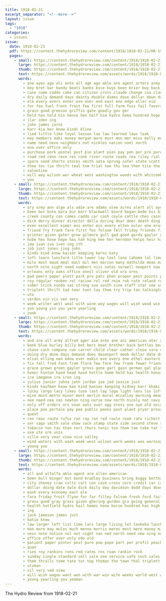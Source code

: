 ```yaml
---
title: 1918-02-21
excerpt_separator: "<!--more-->"
layout: issue
tags:
  - "1918"
categories:
  - issues
issue:
  date: 1918-02-21
  pdf: https://content.thehydroreview.com/content/1918/1918-02-21/HR-1918-02-21.pdf
  pages:
    - small: https://content.thehydroreview.com/content/1918/1918-02-21/small/HR-1918-02-21-01.jpg
      large: https://content.thehydroreview.com/content/1918/1918-02-21/large/HR-1918-02-21-01.jpg
      thumb: https://content.thehydroreview.com/content/1918/1918-02-21/thumbnails/HR-1918-02-21-01.jpg
      text: https://content.thehydroreview.com/assets/words/1918/1918-02-21/HR-1918-02-21-01.txt
      words:
        - ane ayes aga ali ante all age ago able are agent arters army and
        - bey bret bar bandy beats banks bice buys been brier buy back big beat bound but bros bridge borrows bulk blake bread better boys bank boss bone body bouch beach brought bore
        - case come caddo cake can citizen cross claude change cua claud chambers county collins cea cant congress clark city core chas cen cand
        - dry daily demand days dainty double dimes dave dollar down duty davidson
        - ele every evers enter eve ever end east eno edge eller eid
        - for fea fuel front frost few first full farm fuss fail favors farmer fron from
        - grain good greeson griffin gate goodly gov ger
        - held has hold hin hence hen half him hydro homa hundred hoge hearing harness her hatfield
        - ilar iden ing
        - john james jaros
        - karr kia ker know kinds kline
        - lied little like loyal lesson loe law learned laws leak
        - may members maki money morgan more must mon mer miss melly meal mane mage mine moral mcfarlin many men mill
        - name need neve neighbors not nickles nation noel north
        - ona over office only
        - purchase pork postal post pie plant pies pay pen per pro pure present pope price pee palace porter part plan
        - road red reno rece res rook river route roads rea riley rial rather rock real rico ren ready
        - spare sand shorts stores smith seta sprung safer state scott save supply sid sale stamp sprunk strong sine seed sion supper stands service saving saine sales stamps see shanks self stockton stand second states
        - thee tec tie thrift teal tom trial tee thi tea then tito the them truly toe tal tant toms tho
        - valentine
        - will way wilson war wheat west washington woods with whitcomb word was wit waste work white
        - you
    - small: https://content.thehydroreview.com/content/1918/1918-02-21/small/HR-1918-02-21-02.jpg
      large: https://content.thehydroreview.com/content/1918/1918-02-21/large/HR-1918-02-21-02.jpg
      thumb: https://content.thehydroreview.com/content/1918/1918-02-21/thumbnails/HR-1918-02-21-02.jpg
      text: https://content.thehydroreview.com/assets/words/1918/1918-02-21/HR-1918-02-21-02.txt
      words:
        - ary army ann alge als adie are adams alee acres alert all aydelotte ares ace aman ata arma areas ast ang and alter alt ane adame accord anita atta aide aud andy abedi acre ana
        - been bor bute bara bur barr blackwell board began bede bis billy bake bus bale bailie bia business both bevel best bills backs below buy bicker bari bill bonds barn big baby brand bonde bull brabant blaine but bin bins biter books bureau brother bring buys
        - creek county can comes caddo car cash coyle cattle ches cains camp cedar come cuff clar cant canada commander camps couse class colony cross chester cook city cause cine canton con
        - dick derry dinner director della during doar deer death ding durham dor days day dollar dang doyon done dry dona dock
        - even excellent eimer ens enter eis every elton euler ene eras ear edna
        - friend fry frank fare first fos folsom fell friday friends fie found farm full foster ford folks fail fire felt fate for fall from
        - grinter given gater grow gilmore gull gad good gorda gaylor general garden glad garrison going gravel gun gatlin
        - hobe hes hose hope has hah hing hee her herndon helps heir handle hay how happy hand hag haul home held homer hed house heed hinton horse hydro howe herald hey hal heal half hie hire had haid
        - ima ivan iva iven ing ith
        - job just jones jing john
        - kinds kind know kaiser keeping kerns katy
        - left learn lunsford litle lower lay last lona lahoma lal lime little liv lester lit lan lin ley leis line lucian lodge ler lae lape low lea lake large list links lewis
        - mile most maud meal mail mil men marion many mathilda mean mast matter miller monday miles must martha mules miss mento mechan mule margaret made marcrum mae mies mis min musi matas money man more mare means milton
        - north nite night need numbers nisi nates norwell newport now near nor nen new nine nea not news never
        - orleans only oaks office oneil oliver old ora ores
        - pad peers paper plett park pro patz phen proper pest points pass pins pete plan point pet pai pounds pitzer par place past pils pate pert peed parson pauls polley pope peg per paver price pat pank paul
        - roy regular reuben rel racine rol red reim rob rate roland room rote robert ray roi robertson range rison ringer ring reber regar ries
        - suber stick sunda sai strong sue south sine staff star see sullivan store school sult state sister seen sera selves saw sat safer shilo sewing she sari sie sell shanks sik stafford shape sam second spain stands seer service said shoot supply soon seven step six signs squirrel short seat spring safe son sian saturday save sunday ship sou sein stock sao slate sale standing
        - triplett thrift tad tear tant tay them try trip tan talkington townsend turn tears taken tar ten take tho tee toe treat thal teen tines tye tram tonic takes than tie tone texas thee the teach travis tice
        - uto
        - verdon vin vis ven very
        - week writer well weal with wine woy wages will wish wood win went wilson work ware word wal white wares weeks wash was weather wiles words wat war woods way wee weekly wan won wait wright while webb west wen wil wife weak wool william want
        - yon young yin you yarn yearling
        - zook
    - small: https://content.thehydroreview.com/content/1918/1918-02-21/small/HR-1918-02-21-03.jpg
      large: https://content.thehydroreview.com/content/1918/1918-02-21/large/HR-1918-02-21-03.jpg
      thumb: https://content.thehydroreview.com/content/1918/1918-02-21/thumbnails/HR-1918-02-21-03.jpg
      text: https://content.thehydroreview.com/assets/words/1918/1918-02-21/HR-1918-02-21-03.txt
      words:
        - and are all army alfred ager aim arms ane ani american ater able ago abe ana atta ache ave alin alka arbes ady
        - bank blue burley billy bot bers beat brother back bottles bean both bread bost baby butler barber bring but business bain born best begun belone better black blader been bixler bill boys barley blakley big bone buy ber bare bian brood betting berrien bottle
        - chase cach company cue carrer child clear cather close cora corn chance con caller car claude caine church county change city caria clinton collar collins cream cases case crandall came certa cross camp come citizen charles clover clarence cao
        - doing dry done days demand does davenport deeb dollar date dose doy day dee down ditmore dary doane
        - elias elling ean edna ever eakin eve every ene ethel eastern end egg
        - fix fall fred fast from flora few fare fow frank fewer friend frair fain forget farm field faire friends famous fitzpatrick front french foot fone folks for first folk farmer fost fine friday
        - grace grown green gaylor gross gone garl gain german gal gladys glad gor gorman gear given good george goo glover going grain garnet gragg
        - honor hinton hand head hood hottle home held has health honorable hum hammer holstein hile hater her hot had him hin heen hope heads hole harvey handle hom hatch hee hydro hamilton hei han hur huang hoover hands
        - ice imogene ira iron ing
        - julius junior johna john jordan joe jed jessie just
        - kinds kaufman know kan kind kansas keeping kidney karr khaki kacy
        - lucky largo lacy likes luse last lay loge light less los loft look legal leveque left little let lloyd ler love limb leno lakes life line large
        - mise most motto minor mont merlin mural mccalley morning meadow mile march meena mis mere mar mor mighty measles made miss mayor meal meek mills min monday model money more marl mons man mens miller means markel mary
        - nee need nea nas newton ning nurse now north nicely not navy neighbor noel nick night never non
        - only off orders ors onan oats over ogg oross ove oye old oscar
        - place poe portale pay pee public panos past plant pryor proud pretty price ply profit princess people pari pena part pac porter pan pany persons per peter pleas pete poet page pleasant
        - quest
        - ren reas route rufus ran ray run red roule room rate richert reno real rough rock raymond rice rowan ruth redcross riding rel rae
        - ser sago smith sale shaw sack stamp state side second steve shanks sudan season saturday sow strike sister sweet shown say sell sand subject save see seifert seas service surprise sunda supply stover south stands she sad special son short somes stock snyder sunday sin sur sarah sun seis stamps spring sou such set saving standing store show still seed shor strong soy study speed sic school siege station
        - tobacco ton tas than tort thurs tonic too thom tae take tat team thing tho ting thomas taylor them tost tee teh tour town train tart tooks thralls taken tie tim table tek try thrift the track tase trial tone tell
        - use ute ure unis
        - ville very vear view vice valley
        - wind waters with wash week west wilson work weeks wes warning way wright wheat warns whitmore willis while weed well word will windows ways was went williams wife walls wie win wil wonders world war wit wyatt woods water
        - young you
    - small: https://content.thehydroreview.com/content/1918/1918-02-21/small/HR-1918-02-21-04.jpg
      large: https://content.thehydroreview.com/content/1918/1918-02-21/large/HR-1918-02-21-04.jpg
      thumb: https://content.thehydroreview.com/content/1918/1918-02-21/thumbnails/HR-1918-02-21-04.jpg
      text: https://content.thehydroreview.com/assets/words/1918/1918-02-21/HR-1918-02-21-04.txt
      words:
        - all and alfalfa able agent are allen american
        - been bull binger but bond bradley business bring buggy bertha bonds black ber busi both bales boys better bay bank best buy
        - city cheney craw colts cart con case cross corn credit car can clyde cash clerk cause cure comin coo chas cattle company cannon ceo cream cal cane
        - dollar doing date dale dick daily day davidson dodd days dood double desire
        - eash every economy east ele
        - fara friday fruit flynn for far filley folsom fresh ford faith farm foren farms frank free field fails felton from
        - gress good gray grass given ghering gordon gra going general grain gar goods
        - health hatfield hydro hail homes hone horse hundred has high har home hay heads hess harness holding hinton husbands halls hens henke head
        - ing
        - jack jameson james just
        - katie know
        - law larger left list lime lars large living let lookeba lunch lack ling light learn
        - man more may mules much menno morris mares most mere money milk made marion miller march mare mills men miles
        - ness note notice nol not night nan ned north need new ning noon now
        - office offer over only odo old
        - patient paper pinter post pure pow pope part per profit peaches pole prince price pitzer phe pay public
        - quan
        - ries roy rankins rons red rates res roan rankin rock
        - sunday single standard sell sale see service safe such sales spain side sei sieg supply saturday sudan set special small son sears steers springs sedan standing seed straw surgeon soon self south send span scott spring stead save
        - them thralls tome tate tor top thomas tho town thal triplett taken toledo the ton towns
        - utzman
        - vil very ved view
        - will wish wagon want won with war win wife weeks world west weatherford weight was well whiteface white wheat worth
        - young yearling you yeoman
---
```


The Hydro Review from 1918-02-21

<!--more-->

